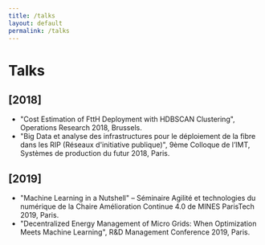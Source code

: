 ```yaml
---
title: /talks
layout: default
permalink: /talks
---
```


# Talks

<h2>[2018]</h2>
<ul>
  <li>"Cost Estimation of FttH Deployment with HDBSCAN Clustering", Operations Research 2018, Brussels.</li>
  <li>"Big Data et analyse des infrastructures pour le déploiement de la fibre dans les RIP (Réseaux d'initiative publique)", 9ème Colloque de l’IMT, Systèmes de production du futur 2018, Paris.</li>
</ul>

<h2>[2019]</h2>
<ul>
  <li>"Machine Learning in a Nutshell" – Séminaire Agilité et technologies du numérique de la Chaire Amélioration Continue 4.0 de MINES ParisTech 2019, Paris.</li>
  <li>"Decentralized Energy Management of Micro Grids: When Optimization Meets Machine Learning", R&D Management Conference 2019, Paris.</li>
</ul>
